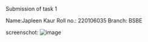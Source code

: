 Submission of task 1

Name:Japleen Kaur
Roll no.: 220106035
Branch: BSBE


screenschot:
![image](https://github.com/jiyyaaa/webdev-tasks/assets/134588308/6bfc9174-e0f3-41ff-ae8d-42afbaeaef75)
